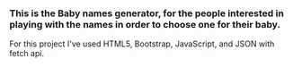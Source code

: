 <h3>This is the Baby names generator, for the people interested in playing with the names in order to choose one for their baby.</h3>

<p>For this project I've used HTML5, Bootstrap, JavaScript, and JSON with fetch api.</p>

